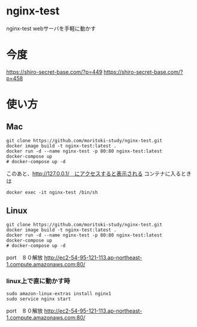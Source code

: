 # nginx-test
nginx-test
webサーバを手軽に動かす

# 今度
https://shiro-secret-base.com/?p=449
https://shiro-secret-base.com/?p=458

# 使い方
## Mac

```
git clone https://github.com/moritoki-study/nginx-test.git
docker image build -t nginx-test:latest .
docker run -d --name nginx-test -p 80:80 nginx-test:latest
docker-compose up 
# docker-compose up -d
```

このあと、http://127.0.0.1/　にアクセスすると表示される
コンテナに入るときは
```
docker exec -it nginx-test /bin/sh
```

## Linux

```
git clone https://github.com/moritoki-study/nginx-test.git
docker image build -t nginx-test:latest .
docker run -d --name nginx-test -p 80:80 nginx-test:latest
docker-compose up
# docker-compose up -d
```
port　８０解放
http://ec2-54-95-121-113.ap-northeast-1.compute.amazonaws.com:80/

### linux上で直に動かす時
```
sudo amazon-linux-extras install nginx1
sudo service nginx start
```
port　８０解放
http://ec2-54-95-121-113.ap-northeast-1.compute.amazonaws.com:80/
